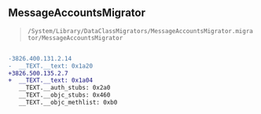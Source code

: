 ## MessageAccountsMigrator

> `/System/Library/DataClassMigrators/MessageAccountsMigrator.migrator/MessageAccountsMigrator`

```diff

-3826.400.131.2.14
-  __TEXT.__text: 0x1a20
+3826.500.135.2.7
+  __TEXT.__text: 0x1a04
   __TEXT.__auth_stubs: 0x2a0
   __TEXT.__objc_stubs: 0x460
   __TEXT.__objc_methlist: 0xb0

```
